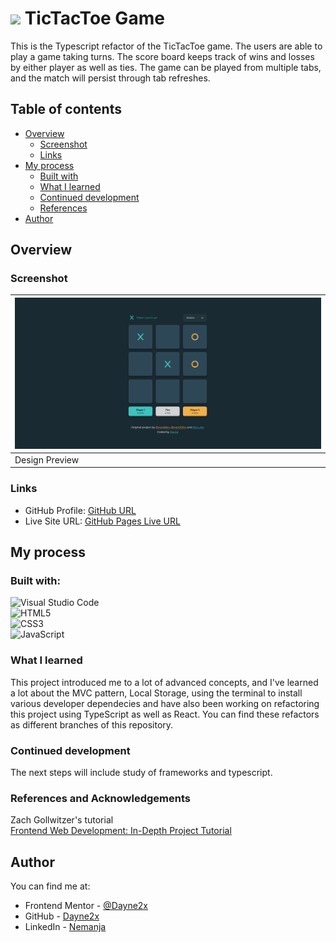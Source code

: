 # ![](https://img.shields.io/badge/JavaScript-323330?style=for-the-badge&logo=javascript&logoColor=F7DF1E) TicTacToe Game

This is the Typescript refactor of the TicTacToe game. The users are able to play a game taking turns. The score board keeps track of wins and losses by either player as well as ties. The game can be played from
multiple tabs, and the match will persist through tab refreshes. 


## Table of contents

- [Overview](#overview)
  - [Screenshot](#screenshot)
  - [Links](#links)
- [My process](#my-process)
  - [Built with](#built-with)
  - [What I learned](#what-i-learned)
  - [Continued development](#continued-development)
  - [References](#references)
- [Author](#author)

## Overview

### Screenshot
| ![](./images/design.png) 
| ------------------------------ |
| Design Preview                |

### Links

- GitHub Profile: [GitHub URL](https://github.com/Dayne2x)
- Live Site URL: [GitHub Pages Live URL](https://dayne2x.github.io/HTML5-Video-Player/)

## My process

### Built with:

![Visual Studio Code](https://img.shields.io/badge/Visual%20Studio%20Code-0078d7.svg?style=for-the-badge&logo=visual-studio-code&logoColor=white) <br>
![HTML5](https://img.shields.io/badge/html5-%23E34F26.svg?style=for-the-badge&logo=html5&logoColor=white) <br>
![CSS3](https://img.shields.io/badge/css3-%231572B6.svg?style=for-the-badge&logo=css3&logoColor=white) <br>
![JavaScript](https://img.shields.io/badge/javascript-%23323330.svg?style=for-the-badge&logo=javascript&logoColor=%23F7DF1E)


### What I learned

This project introduced me to a lot of advanced concepts, and I've learned a lot about the MVC pattern, Local Storage, using the terminal to install various developer dependecies  and have also been working on refactoring this project using TypeScript as well as React.
You can find these refactors as different branches of this repository. 


### Continued development

The next steps will include study of frameworks and typescript.

### References and Acknowledgements

Zach Gollwitzer's tutorial <br>
[Frontend Web Development: In-Depth Project Tutorial](https://www.youtube.com/watch?v=MsnQ5uepIaE)


## Author
You can find me at:

- Frontend Mentor - [@Dayne2x](https://www.frontendmentor.io/profile/Dayne2x)
- GitHub - [Dayne2x](https://github.com/Dayne2x)
- LinkedIn - [Nemanja](https://www.linkedin.com/in/nemanjadayne/)
